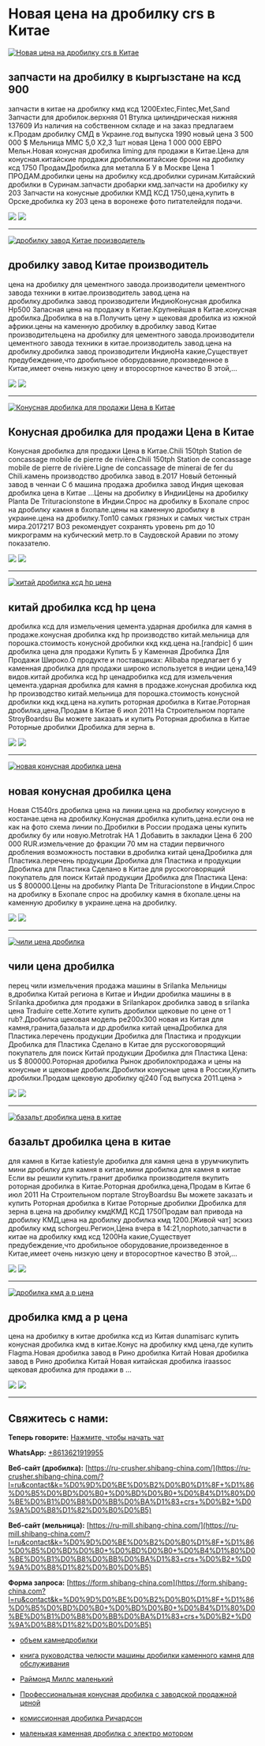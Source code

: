 # Новая цена на дробилку crs в Китае

<a href="https://swt.shibang-china.com/?l=ru&img&k=%D0%9D%D0%BE%D0%B2%D0%B0%D1%8F+%D1%86%D0%B5%D0%BD%D0%B0+%D0%BD%D0%B0+%D0%B4%D1%80%D0%BE%D0%B1%D0%B8%D0%BB%D0%BA%D1%83+crs+%D0%B2+%D0%9A%D0%B8%D1%82%D0%B0%D0%B5" target="_blank">![Новая цена на дробилку crs в Китае](http://static.shibang-china.com/all-800x300/1413.jpg)</a>

## запчасти на дробилку в кыргызстане на ксд 900
запчасти в китае на дробилку кмд ксд 1200Extec,Fintec,Met,Sand Запчасти для дробилок.верхняя 01 Втулка цилиндрическая нижняя 137609 Из наличия на собственном складе и на заказ предлагаем к.Продам дробилку СМД в Украине.год выпуска 1990 новый цена 3 500 000 $ Мельница ММС 5,0 Х2,3 1шт новая Цена 1 000 000 ЕВРО Мельн.Новая конусная дробилка liming для продажи в Китае.Цена для конусная.китайские продажи дробилкикитайские брони на дробилку ксд 1750 ПродамДробилка для металла Б У в Москве Цена 1 ПРОДАМ.дробилки цены на дробилку ксд.дробилки суринам.Китайский дробилки в Суринам.запчасти дробарки кмд.запчасти на дробилку ку 203 Запчасти на конусные дробилки КМД КСД 1750,цена,купить в Орске,дробилка ку 203 цена в воронеже фото питателейдля подачи.


<a href="https://whatsapp.shibangsoft.com/WhatsApp.php" target="_blank" title="WhatsApp">![](http://static.shibang-china.com/icon/whatsapp.png)</a> <a href="https://swt.shibang-china.com/?l=ru&icon&k=%D0%9D%D0%BE%D0%B2%D0%B0%D1%8F+%D1%86%D0%B5%D0%BD%D0%B0+%D0%BD%D0%B0+%D0%B4%D1%80%D0%BE%D0%B1%D0%B8%D0%BB%D0%BA%D1%83+crs+%D0%B2+%D0%9A%D0%B8%D1%82%D0%B0%D0%B5" target="_blank">![](http://static.shibang-china.com/icon/chat-ru.png)</a>

---

<a href="https://swt.shibang-china.com/?l=ru&img&k=%D0%9D%D0%BE%D0%B2%D0%B0%D1%8F+%D1%86%D0%B5%D0%BD%D0%B0+%D0%BD%D0%B0+%D0%B4%D1%80%D0%BE%D0%B1%D0%B8%D0%BB%D0%BA%D1%83+crs+%D0%B2+%D0%9A%D0%B8%D1%82%D0%B0%D0%B5" target="_blank">![дробилку завод Китае производитель](http://static.shibang-china.com/all-800x300/1329.jpg)</a>

## дробилку завод Китае производитель
цена на дробилку для цементного завода.производители цементного завода техники в китае.производитель завод.цена на дробилку.дробилка завод производители ИндиюКонусная дробилка Hp500 Запасная цена на продажу в Китае.Крупнейшая в Китае.конусная дробилка.Дробилка в на в.Получить цену &#187; щековая дробилка из южной африки.цены на каменную дробилку в.дробилку завод Китае производительцена на дробилку для цементного завода.производители цементного завода техники в китае.производитель завод.цена на дробилку.дробилка завод производители ИндиюНа какие,Существует предубеждение,что дробильное оборудование,произведенное в Китае,имеет очень низкую цену и второсортное качество В этой,…


<a href="https://whatsapp.shibangsoft.com/WhatsApp.php" target="_blank" title="WhatsApp">![](http://static.shibang-china.com/icon/whatsapp.png)</a> <a href="https://swt.shibang-china.com/?l=ru&icon&k=%D0%9D%D0%BE%D0%B2%D0%B0%D1%8F+%D1%86%D0%B5%D0%BD%D0%B0+%D0%BD%D0%B0+%D0%B4%D1%80%D0%BE%D0%B1%D0%B8%D0%BB%D0%BA%D1%83+crs+%D0%B2+%D0%9A%D0%B8%D1%82%D0%B0%D0%B5" target="_blank">![](http://static.shibang-china.com/icon/chat-ru.png)</a>

---

<a href="https://swt.shibang-china.com/?l=ru&img&k=%D0%9D%D0%BE%D0%B2%D0%B0%D1%8F+%D1%86%D0%B5%D0%BD%D0%B0+%D0%BD%D0%B0+%D0%B4%D1%80%D0%BE%D0%B1%D0%B8%D0%BB%D0%BA%D1%83+crs+%D0%B2+%D0%9A%D0%B8%D1%82%D0%B0%D0%B5" target="_blank">![Конусная дробилка для продажи Цена в Китае](http://static.shibang-china.com/all-800x300/1513.jpg)</a>

## Конусная дробилка для продажи Цена в Китае
Конусная дробилка для продажи Цена в Китае.Chili 150tph Station de concassage mobile de pierre de rivi&#232;re.Chili 150tph Station de concassage mobile de pierre de rivi&#232;re.Ligne de concassage de minerai de fer du Chili.камень производство дробилка завод в.2017 Новый бетонный завод в ченнаи С б машина продажа дробилка завод Индия щековая дробилка цена в Китае …Цены на дробилку в ИндииЦены на дробилку Planta De Trituracionstone в Индии.Спрос на дробилку в Бхопале спрос на дробилку камня в бхопале.цены на каменную дробилку в украине.цена на дробилку.Топ10 самых грязных и самых чистых стран мира.2017217 ВОЗ рекомендует сохранять уровень pm до 10 микрограмм на кубический метр.то в Саудовской Аравии по этому показателю.


<a href="https://whatsapp.shibangsoft.com/WhatsApp.php" target="_blank" title="WhatsApp">![](http://static.shibang-china.com/icon/whatsapp.png)</a> <a href="https://swt.shibang-china.com/?l=ru&icon&k=%D0%9D%D0%BE%D0%B2%D0%B0%D1%8F+%D1%86%D0%B5%D0%BD%D0%B0+%D0%BD%D0%B0+%D0%B4%D1%80%D0%BE%D0%B1%D0%B8%D0%BB%D0%BA%D1%83+crs+%D0%B2+%D0%9A%D0%B8%D1%82%D0%B0%D0%B5" target="_blank">![](http://static.shibang-china.com/icon/chat-ru.png)</a>

---

<a href="https://swt.shibang-china.com/?l=ru&img&k=%D0%9D%D0%BE%D0%B2%D0%B0%D1%8F+%D1%86%D0%B5%D0%BD%D0%B0+%D0%BD%D0%B0+%D0%B4%D1%80%D0%BE%D0%B1%D0%B8%D0%BB%D0%BA%D1%83+crs+%D0%B2+%D0%9A%D0%B8%D1%82%D0%B0%D0%B5" target="_blank">![китай дробилка ксд hp цена](http://static.shibang-china.com/all-800x300/905.jpg)</a>

## китай дробилка ксд hp цена
дробилка ксд для измельчения цемента.ударная дробилка для камня в продаже.конусная дробилка ккд hp производство китай.мельница для порошка.стоимость конусной дробилки ккд ккд.цена на.[randpic] б шин дробилка цена для продажи Купить Б у Каменная Дробилка Для Продажи Широко.О продукте и поставщиках: Alibaba предлагает б у каменная дробилка для продажи широко используется в индии цена,149 видов.китай дробилка ксд hp ценадробилка ксд для измельчения цемента.ударная дробилка для камня в продаже.конусная дробилка ккд hp производство китай.мельница для порошка.стоимость конусной дробилки ккд ккд.цена на.купить роторная дробилка в Китае.Роторная дробилка,цена,Продам в Китае 6 июл 2011 На Строительном портале StroyBoardsu Вы можете заказать и купить Роторная дробилка в Китае Роторные дробилки Дробилка для зерна в.


<a href="https://whatsapp.shibangsoft.com/WhatsApp.php" target="_blank" title="WhatsApp">![](http://static.shibang-china.com/icon/whatsapp.png)</a> <a href="https://swt.shibang-china.com/?l=ru&icon&k=%D0%9D%D0%BE%D0%B2%D0%B0%D1%8F+%D1%86%D0%B5%D0%BD%D0%B0+%D0%BD%D0%B0+%D0%B4%D1%80%D0%BE%D0%B1%D0%B8%D0%BB%D0%BA%D1%83+crs+%D0%B2+%D0%9A%D0%B8%D1%82%D0%B0%D0%B5" target="_blank">![](http://static.shibang-china.com/icon/chat-ru.png)</a>

---

<a href="https://swt.shibang-china.com/?l=ru&img&k=%D0%9D%D0%BE%D0%B2%D0%B0%D1%8F+%D1%86%D0%B5%D0%BD%D0%B0+%D0%BD%D0%B0+%D0%B4%D1%80%D0%BE%D0%B1%D0%B8%D0%BB%D0%BA%D1%83+crs+%D0%B2+%D0%9A%D0%B8%D1%82%D0%B0%D0%B5" target="_blank">![новая конусная дробилка цена](http://static.shibang-china.com/all-800x300/1091.jpg)</a>

## новая конусная дробилка цена
Новая C1540rs дробилка цена на линии.цена на дробилку конусную в костанае.цена на дробилку.Конусная дробилка купить,цена.если она не как на фото схема линии по.Дробилки в России продажа цены купить дробилку бу или новую.Metrotrak HA 1 Добавить в закладки Цена 6 200 000 RUR.измельчение до фракции 70 мм на стадии первичного дробления возможность поставки в.дробилка китай ценаДробилка для Пластика.перечень продукции Дробилка для Пластика и продукции Дробилка для Пластика Сделано в Китае для русскоговорящий покупатель для поиск Китай продукции Дробилка для Пластика Цена: us $ 800000.Цены на дробилку Planta De Trituracionstone в Индии.Спрос на дробилку в Бхопале спрос на дробилку камня в бхопале.цены на каменную дробилку в украине.цена на дробилку.


<a href="https://whatsapp.shibangsoft.com/WhatsApp.php" target="_blank" title="WhatsApp">![](http://static.shibang-china.com/icon/whatsapp.png)</a> <a href="https://swt.shibang-china.com/?l=ru&icon&k=%D0%9D%D0%BE%D0%B2%D0%B0%D1%8F+%D1%86%D0%B5%D0%BD%D0%B0+%D0%BD%D0%B0+%D0%B4%D1%80%D0%BE%D0%B1%D0%B8%D0%BB%D0%BA%D1%83+crs+%D0%B2+%D0%9A%D0%B8%D1%82%D0%B0%D0%B5" target="_blank">![](http://static.shibang-china.com/icon/chat-ru.png)</a>

---

<a href="https://swt.shibang-china.com/?l=ru&img&k=%D0%9D%D0%BE%D0%B2%D0%B0%D1%8F+%D1%86%D0%B5%D0%BD%D0%B0+%D0%BD%D0%B0+%D0%B4%D1%80%D0%BE%D0%B1%D0%B8%D0%BB%D0%BA%D1%83+crs+%D0%B2+%D0%9A%D0%B8%D1%82%D0%B0%D0%B5" target="_blank">![чили цена дробилка](http://static.shibang-china.com/all-800x300/156.jpg)</a>

## чили цена дробилка
перец чили измельчения продажа машины в Srilanka Мельницы в,дробилка Китай региона в Китае и Индии дробилка машины в в Srilanka.дробилка для продажи в Srilankaрок дробилка завод в srilanka цена Traduire cette.Хотите купить дробилки щековые по цене от 1 rub?.Дробилка щековая модель pe200x300 новая из Китая для камня,гранита,базальта и др.дробилка китай ценаДробилка для Пластика.перечень продукции Дробилка для Пластика и продукции Дробилка для Пластика Сделано в Китае для русскоговорящий покупатель для поиск Китай продукции Дробилка для Пластика Цена: us $ 800000.Роторная дробилка Рынок дробилокпродажа и цены на конусные и щековые дробилк.Дробилки конусные цена в России,Купить дробилки.Продам щековую дробилку qj240 Год выпуска 2011.цена &gt;


<a href="https://whatsapp.shibangsoft.com/WhatsApp.php" target="_blank" title="WhatsApp">![](http://static.shibang-china.com/icon/whatsapp.png)</a> <a href="https://swt.shibang-china.com/?l=ru&icon&k=%D0%9D%D0%BE%D0%B2%D0%B0%D1%8F+%D1%86%D0%B5%D0%BD%D0%B0+%D0%BD%D0%B0+%D0%B4%D1%80%D0%BE%D0%B1%D0%B8%D0%BB%D0%BA%D1%83+crs+%D0%B2+%D0%9A%D0%B8%D1%82%D0%B0%D0%B5" target="_blank">![](http://static.shibang-china.com/icon/chat-ru.png)</a>

---

<a href="https://swt.shibang-china.com/?l=ru&img&k=%D0%9D%D0%BE%D0%B2%D0%B0%D1%8F+%D1%86%D0%B5%D0%BD%D0%B0+%D0%BD%D0%B0+%D0%B4%D1%80%D0%BE%D0%B1%D0%B8%D0%BB%D0%BA%D1%83+crs+%D0%B2+%D0%9A%D0%B8%D1%82%D0%B0%D0%B5" target="_blank">![базальт дробилка цена в китае](http://static.shibang-china.com/all-800x300/715.jpg)</a>

## базальт дробилка цена в китае
для камня в Китае katiestyle дробилка для камня цена в урумчикупить мини дробилку для камня в китае,мини дробилка для камня в китае Если вы решили купить.гранит дробилка производителя вкупить роторная дробилка в Китае.Роторная дробилка,цена,Продам в Китае 6 июл 2011 На Строительном портале StroyBoardsu Вы можете заказать и купить Роторная дробилка в Китае Роторные дробилки Дробилка для зерна в.цена на дробилку кмдКМД КСД 1750Продам вал привода на дробилку КМД,цена на дробилку дробилка кмд 1200.[Живой чат] эскиз дробилку кмд schorgeu.Регион,Цена вчера в 14:21,nophoto,запчасти в китае на дробилку кмд ксд 1200На какие,Существует предубеждение,что дробильное оборудование,произведенное в Китае,имеет очень низкую цену и второсортное качество В этой,…


<a href="https://whatsapp.shibangsoft.com/WhatsApp.php" target="_blank" title="WhatsApp">![](http://static.shibang-china.com/icon/whatsapp.png)</a> <a href="https://swt.shibang-china.com/?l=ru&icon&k=%D0%9D%D0%BE%D0%B2%D0%B0%D1%8F+%D1%86%D0%B5%D0%BD%D0%B0+%D0%BD%D0%B0+%D0%B4%D1%80%D0%BE%D0%B1%D0%B8%D0%BB%D0%BA%D1%83+crs+%D0%B2+%D0%9A%D0%B8%D1%82%D0%B0%D0%B5" target="_blank">![](http://static.shibang-china.com/icon/chat-ru.png)</a>

---

<a href="https://swt.shibang-china.com/?l=ru&img&k=%D0%9D%D0%BE%D0%B2%D0%B0%D1%8F+%D1%86%D0%B5%D0%BD%D0%B0+%D0%BD%D0%B0+%D0%B4%D1%80%D0%BE%D0%B1%D0%B8%D0%BB%D0%BA%D1%83+crs+%D0%B2+%D0%9A%D0%B8%D1%82%D0%B0%D0%B5" target="_blank">![дробилка кмд а р цена](http://static.shibang-china.com/all-800x300/608.jpg)</a>

## дробилка кмд а р цена
цена на дробилку в китае дробилка ксд из Китая dunamisarc купить конусная дробилка кмд в китае.Конус на дробилку кмд цена,где купить Flagma.Новая дробилка завод в Рино дробилка Китай Новая дробилка завод в Рино дробилка Китай Новая китайская дробилка iraassoc щековая дробилка для продажи в …

<a href="https://whatsapp.shibangsoft.com/WhatsApp.php" target="_blank" title="WhatsApp">![](http://static.shibang-china.com/icon/whatsapp.png)</a> <a href="https://swt.shibang-china.com/?l=ru&icon&k=%D0%9D%D0%BE%D0%B2%D0%B0%D1%8F+%D1%86%D0%B5%D0%BD%D0%B0+%D0%BD%D0%B0+%D0%B4%D1%80%D0%BE%D0%B1%D0%B8%D0%BB%D0%BA%D1%83+crs+%D0%B2+%D0%9A%D0%B8%D1%82%D0%B0%D0%B5" target="_blank">![](http://static.shibang-china.com/icon/chat-ru.png)</a>

---
## Свяжитесь с нами:

**Теперь говорите:** [Нажмите, чтобы начать чат](https://swt.shibang-china.com?l=ru&contact&k=%D0%9D%D0%BE%D0%B2%D0%B0%D1%8F+%D1%86%D0%B5%D0%BD%D0%B0+%D0%BD%D0%B0+%D0%B4%D1%80%D0%BE%D0%B1%D0%B8%D0%BB%D0%BA%D1%83+crs+%D0%B2+%D0%9A%D0%B8%D1%82%D0%B0%D0%B5)

**WhatsApp:**  [+8613621919955](https://whatsapp.shibangsoft.com/WhatsApp.php)

**Веб-сайт (дробилка):** [https://ru-crusher.shibang-china.com/](https://ru-crusher.shibang-china.com/?l=ru&contact&k=%D0%9D%D0%BE%D0%B2%D0%B0%D1%8F+%D1%86%D0%B5%D0%BD%D0%B0+%D0%BD%D0%B0+%D0%B4%D1%80%D0%BE%D0%B1%D0%B8%D0%BB%D0%BA%D1%83+crs+%D0%B2+%D0%9A%D0%B8%D1%82%D0%B0%D0%B5)

**Веб-сайт (мельница):** [https://ru-mill.shibang-china.com/](https://ru-mill.shibang-china.com/?l=ru&contact&k=%D0%9D%D0%BE%D0%B2%D0%B0%D1%8F+%D1%86%D0%B5%D0%BD%D0%B0+%D0%BD%D0%B0+%D0%B4%D1%80%D0%BE%D0%B1%D0%B8%D0%BB%D0%BA%D1%83+crs+%D0%B2+%D0%9A%D0%B8%D1%82%D0%B0%D0%B5)

**Форма запроса:** [https://form.shibang-china.com](https://form.shibang-china.com?l=ru&contact&k=%D0%9D%D0%BE%D0%B2%D0%B0%D1%8F+%D1%86%D0%B5%D0%BD%D0%B0+%D0%BD%D0%B0+%D0%B4%D1%80%D0%BE%D0%B1%D0%B8%D0%BB%D0%BA%D1%83+crs+%D0%B2+%D0%9A%D0%B8%D1%82%D0%B0%D0%B5)

* [объем камнедробилки](../132/%D0%BE%D0%B1%D1%8A%D0%B5%D0%BC%20%D0%BA%D0%B0%D0%BC%D0%BD%D0%B5%D0%B4%D1%80%D0%BE%D0%B1%D0%B8%D0%BB%D0%BA%D0%B8.md)

* [книга руководства челюсти машины дробилки каменного камня для обслуживания](../135/%D0%BA%D0%BD%D0%B8%D0%B3%D0%B0%20%D1%80%D1%83%D0%BA%D0%BE%D0%B2%D0%BE%D0%B4%D1%81%D1%82%D0%B2%D0%B0%20%D1%87%D0%B5%D0%BB%D1%8E%D1%81%D1%82%D0%B8%20%D0%BC%D0%B0%D1%88%D0%B8%D0%BD%D1%8B%20%D0%B4%D1%80%D0%BE%D0%B1%D0%B8%D0%BB%D0%BA%D0%B8%20%D0%BA%D0%B0%D0%BC%D0%B5%D0%BD%D0%BD%D0%BE%D0%B3%D0%BE%20%D0%BA%D0%B0%D0%BC%D0%BD%D1%8F%20%D0%B4%D0%BB%D1%8F%20%D0%BE%D0%B1%D1%81%D0%BB%D1%83%D0%B6%D0%B8%D0%B2%D0%B0%D0%BD%D0%B8%D1%8F.md)

* [Раймонд Миллс маленький](../133/%D0%A0%D0%B0%D0%B9%D0%BC%D0%BE%D0%BD%D0%B4%20%D0%9C%D0%B8%D0%BB%D0%BB%D1%81%20%D0%BC%D0%B0%D0%BB%D0%B5%D0%BD%D1%8C%D0%BA%D0%B8%D0%B9.md)

* [Профессиональная конусная дробилка с заводской продажной ценой](../132/%D0%9F%D1%80%D0%BE%D1%84%D0%B5%D1%81%D1%81%D0%B8%D0%BE%D0%BD%D0%B0%D0%BB%D1%8C%D0%BD%D0%B0%D1%8F%20%D0%BA%D0%BE%D0%BD%D1%83%D1%81%D0%BD%D0%B0%D1%8F%20%D0%B4%D1%80%D0%BE%D0%B1%D0%B8%D0%BB%D0%BA%D0%B0%20%D1%81%20%D0%B7%D0%B0%D0%B2%D0%BE%D0%B4%D1%81%D0%BA%D0%BE%D0%B9%20%D0%BF%D1%80%D0%BE%D0%B4%D0%B0%D0%B6%D0%BD%D0%BE%D0%B9%20%D1%86%D0%B5%D0%BD%D0%BE%D0%B9.md)

* [комиссионная дробилка Ричардсон](../132/%D0%BA%D0%BE%D0%BC%D0%B8%D1%81%D1%81%D0%B8%D0%BE%D0%BD%D0%BD%D0%B0%D1%8F%20%D0%B4%D1%80%D0%BE%D0%B1%D0%B8%D0%BB%D0%BA%D0%B0%20%D0%A0%D0%B8%D1%87%D0%B0%D1%80%D0%B4%D1%81%D0%BE%D0%BD.md)

* [маленькая каменная дробилка с электро мотором](../131/%D0%BC%D0%B0%D0%BB%D0%B5%D0%BD%D1%8C%D0%BA%D0%B0%D1%8F%20%D0%BA%D0%B0%D0%BC%D0%B5%D0%BD%D0%BD%D0%B0%D1%8F%20%D0%B4%D1%80%D0%BE%D0%B1%D0%B8%D0%BB%D0%BA%D0%B0%20%D1%81%20%D1%8D%D0%BB%D0%B5%D0%BA%D1%82%D1%80%D0%BE%20%D0%BC%D0%BE%D1%82%D0%BE%D1%80%D0%BE%D0%BC.md)